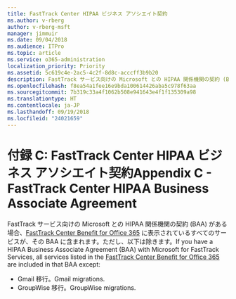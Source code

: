 ```yaml
---
title: FastTrack Center HIPAA ビジネス アソシエイト契約
ms.author: v-rberg
author: v-rberg-msft
manager: jimmuir
ms.date: 09/04/2018
ms.audience: ITPro
ms.topic: article
ms.service: o365-administration
localization_priority: Priority
ms.assetid: 5c619c4e-2ac5-4c2f-8d8c-acccff3b9b20
description: FastTrack サービス向けの Microsoft との HIPAA 関係機関の契約 (BAA) がある場合、FastTrack Center Benefit for Office 365 に表示されているすべてのサービスが、その BAA に含まれます。ただし、以下は除きます。
ms.openlocfilehash: f8ea54a1fee16e9bda100614426aba5c978f63aa
ms.sourcegitcommit: 7b319c33a4f1062b508e941643e4f1f135309a98
ms.translationtype: HT
ms.contentlocale: ja-JP
ms.lasthandoff: 09/19/2018
ms.locfileid: "24021659"
---
```

# <a name="appendix-c---fasttrack-center-hipaa-business-associate-agreement"></a><span data-ttu-id="3cfe6-103">付録 C: FastTrack Center HIPAA ビジネス アソシエイト契約</span><span class="sxs-lookup"><span data-stu-id="3cfe6-103">Appendix C - FastTrack Center HIPAA Business Associate Agreement</span></span>

<span data-ttu-id="3cfe6-104">FastTrack サービス向けの Microsoft との HIPAA 関係機関の契約 (BAA) がある場合、[FastTrack Center Benefit for Office 365](fasttrack-benefit-for-office-365.md) に表示されているすべてのサービスが、その BAA に含まれます。ただし、以下は除きます。</span><span class="sxs-lookup"><span data-stu-id="3cfe6-104">If you have a HIPAA Business Associate Agreement (BAA) with Microsoft for FastTrack Services, all services listed in the [FastTrack Center Benefit for Office 365](fasttrack-benefit-for-office-365.md) are included in that BAA except:</span></span> 
  
- <span data-ttu-id="3cfe6-105">Gmail 移行。</span><span class="sxs-lookup"><span data-stu-id="3cfe6-105">Gmail migrations.</span></span>   
- <span data-ttu-id="3cfe6-106">GroupWise 移行。</span><span class="sxs-lookup"><span data-stu-id="3cfe6-106">GroupWise migrations.</span></span>
    


